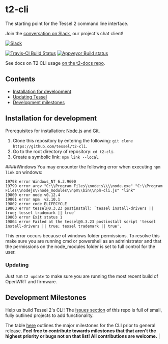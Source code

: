 # t2-cli
The starting point for the Tessel 2 command line interface.

Join the [conversation on Slack](https://tessel-slack.herokuapp.com/), our project's chat client!

[![Slack](http://tessel-slack.herokuapp.com/badge.svg)](https://tessel-slack.herokuapp.com/)

[![Travis-CI Build Status](https://travis-ci.org/tessel/t2-cli.svg?branch=master)](https://travis-ci.org/tessel/t2-cli)
[![Appveyor Build status](https://ci.appveyor.com/api/projects/status/9a6l5gwswuhqgk99?svg=true)](https://ci.appveyor.com/project/rwaldron/t2-cli)

See docs on T2 CLI usage [on the t2-docs repo](https://github.com/tessel/t2-docs/blob/master/cli.md).

## Contents

* [Installation for development](#installation-for-development)
* [Updating Tessel](#updating)
* [Development milestones](#development-milestones)

## Installation for development
Prerequisites for installation: [Node.js](https://nodejs.org/) and [Git](https://git-scm.com/downloads).

1. Clone this repository by entering the following: `git clone https://github.com/tessel/t2-cli`.
2. Go to the root directory of repository: `cd t2-cli`.
3. Create a symbolic link: `npm link --local`.

####Windows
You may encounter the following error when executing `npm link` on windows:
```
19798 error Windows_NT 6.3.9600
19799 error argv "C:\\Program Files\\nodejs\\\\node.exe" "C:\\Program Files\\nodejs\\node_modules\\npm\\bin\\npm-cli.js" "link"
19800 error node v0.12.4
19801 error npm  v2.10.1
19802 error code ELIFECYCLE
19803 error tessel@0.3.23 postinstall: `tessel install-drivers || true; tessel trademark || true`
19803 error Exit status 1
19804 error Failed at the tessel@0.3.23 postinstall script 'tessel install-drivers || true; tessel trademark || true'.
```
This error occurs because of windows folder permissions. To resolve this make sure you are running cmd or powershell as an administrator and that the permissions on the node_modules folder is set to full control for the user.

### Updating
Just run `t2 update` to make sure you are running the most recent build of OpenWRT and firmware.

## Development Milestones
Help us build Tessel 2's CLI! The [issues section](https://github.com/tessel/t2-cli/issues) of this repo is full of small, fully outlined projects to add functionality.

The table [here](https://github.com/tessel/project/issues/106) outlines the major milestones for the CLI prior to general release. **Feel free to contribute towards milestones that that aren't the highest priority or bugs not on that list! All contributions are welcome.**                                                                                                                                        |
